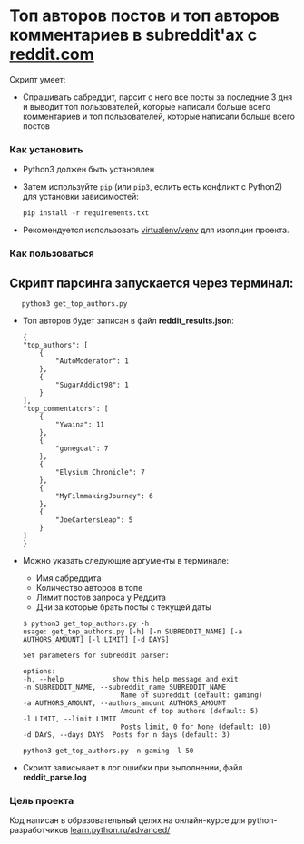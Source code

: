 # Топ авторов постов и топ авторов комментариев в subreddit'ах с [reddit.com](https://www.reddit.com/)

Скрипт умеет: 
- Спрашивать сабреддит, парсит с него все посты за последние 3 дня и выводит топ пользователей, которые написали больше всего комментариев и топ пользователей, которые написали больше всего постов

### Как установить

- Python3 должен быть установлен
- Затем используйте `pip` (или `pip3`, еслить есть конфликт с Python2) для установки зависимостей: 
    ```
    pip install -r requirements.txt
    ```

- Рекомендуется использовать [virtualenv/venv](https://docs.python.org/3/library/venv.html) для изоляции проекта.


### Как пользоваться
## Cкрипт парсинга запускается через терминал:

```
   python3 get_top_authors.py
```
- Топ авторов будет записан в файл **reddit_results.json**:
    ```
    {
    "top_authors": [
        {
            "AutoModerator": 1
        },
        {
            "SugarAddict98": 1
        }
    ],
    "top_commentators": [
        {
            "Ywaina": 11
        },
        {
            "gonegoat": 7
        },
        {
            "Elysium_Chronicle": 7
        },
        {
            "MyFilmmakingJourney": 6
        },
        {
            "JoeCartersLeap": 5
        }
    ]
    }
    ```

- Можно указать следующие аргументы в терминале:
    - Имя сабреддита
    - Количество авторов в топе
    - Лимит постов запроса у Реддита
    - Дни за которые брать посты с текущей даты

    ```
    $ python3 get_top_authors.py -h
    usage: get_top_authors.py [-h] [-n SUBREDDIT_NAME] [-a AUTHORS_AMOUNT] [-l LIMIT] [-d DAYS]

    Set parameters for subreddit parser:

    options:
    -h, --help            show this help message and exit
    -n SUBREDDIT_NAME, --subreddit_name SUBREDDIT_NAME
                            Name of subreddit (default: gaming)
    -a AUTHORS_AMOUNT, --authors_amount AUTHORS_AMOUNT
                            Amount of top authors (default: 5)
    -l LIMIT, --limit LIMIT
                            Posts limit, 0 for None (default: 10)
    -d DAYS, --days DAYS  Posts for n days (default: 3)
    ```
        
    ``` 
    python3 get_top_authors.py -n gaming -l 50
    ```

- Скрипт записывает в лог ошибки при выполнении, файл **reddit_parse.log**
 

### Цель проекта

Код написан в образовательный целях на онлайн-курсе для python-разработчиков [learn.python.ru/advanced/](https://learn.python.ru/advanced/)
